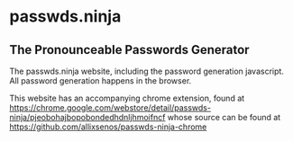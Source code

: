 # passwds.ninja
## The Pronounceable Passwords Generator

The passwds.ninja website, including the password generation javascript. All password generation happens in the browser.

This website has an accompanying chrome extension, found at https://chrome.google.com/webstore/detail/passwds-ninja/pjeobohajbopobondedhdnljhmoifncf whose source can be found at https://github.com/allixsenos/passwds-ninja-chrome
